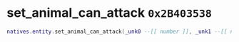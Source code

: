 # set_animal_can_attack `0x2B403538`

```lua
natives.entity.set_animal_can_attack(_unk0 --[[ number ]], _unk1 --[[ number ]])
```